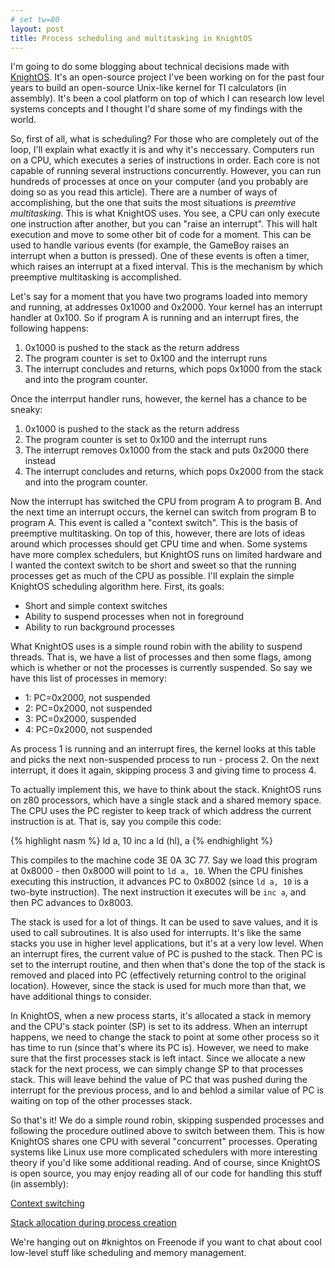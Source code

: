 ```yaml
---
# set tw=80
layout: post
title: Process scheduling and multitasking in KnightOS
---
```


I'm going to do some blogging about technical decisions made with
[KnightOS](http://knightos.org). It's an open-source project I've been working
on for the past four years to build an open-source Unix-like kernel for TI
calculators (in assembly). It's been a cool platform on top of which I can
research low level systems concepts and I thought I'd share some of my findings
with the world.

So, first of all, what is scheduling? For those who are completely out of the
loop, I'll explain what exactly it is and why it's neccessary. Computers run on
a CPU, which executes a series of instructions in order. Each core is not
capable of running several instructions concurrently. However, you can run
hundreds of processes at once on your computer (and you probably are doing so
as you read this article). There are a number of ways of accomplishing, but the
one that suits the most situations is *preemtive multitasking*. This is what
KnightOS uses. You see, a CPU can only execute one instruction after another,
but you can "raise an interrupt". This will halt execution and move to some
other bit of code for a moment. This can be used to handle various events (for
example, the GameBoy raises an interrupt when a button is pressed). One of
these events is often a timer, which raises an interrupt at a fixed interval.
This is the mechanism by which preemptive multitasking is accomplished.

Let's say for a moment that you have two programs loaded into memory and
running, at addresses 0x1000 and 0x2000. Your kernel has an interrupt handler
at 0x100. So if program A is running and an interrupt fires, the following
happens:

1. 0x1000 is pushed to the stack as the return address
2. The program counter is set to 0x100 and the interrupt runs
3. The interrupt concludes and returns, which pops 0x1000 from the stack and
   into the program counter.

Once the interrput handler runs, however, the kernel has a chance to be sneaky:

1. 0x1000 is pushed to the stack as the return address
2. The program counter is set to 0x100 and the interrupt runs
3. The interrupt removes 0x1000 from the stack and puts 0x2000 there instead
3. The interrupt concludes and returns, which pops 0x2000 from the stack and
   into the program counter.

Now the interrupt has switched the CPU from program A to program B. And the
next time an interrupt occurs, the kernel can switch from program B to program
A. This event is called a "context switch".  This is the basis of preemptive
multitasking. On top of this, however, there are lots of ideas around which
processes should get CPU time and when. Some systems have more complex
schedulers, but KnightOS runs on limited hardware and I wanted the context
switch to be short and sweet so that the running processes get as much of the
CPU as possible. I'll explain the simple KnightOS scheduling algorithm here.
First, its goals:

* Short and simple context switches
* Ability to suspend processes when not in foreground
* Ability to run background processes

What KnightOS uses is a simple round robin with the ability to suspend threads.
That is, we have a list of processes and then some flags, among which is
whether or not the processes is currently suspended. So say we have this list
of processes in memory:

* 1: PC=0x2000, not suspended
* 2: PC=0x2000, not suspended
* 3: PC=0x2000, suspended
* 4: PC=0x2000, not suspended

As process 1 is running and an interrupt fires, the kernel looks at this table
and picks the next non-suspended process to run - process 2. On the next
interrupt, it does it again, skipping process 3 and giving time to process 4.

To actually implement this, we have to think about the stack. KnightOS runs on
z80 processors, which have a single stack and a shared memory space. The CPU
uses the PC register to keep track of which address the current instruction is
at. That is, say you compile this code:

{% highlight nasm %}
ld a, 10
inc a
ld (hl), a
{% endhighlight %}

This compiles to the machine code 3E 0A 3C 77. Say we load this program at
0x8000 - then 0x8000 will point to `ld a, 10`. When the CPU finishes executing
this instruction, it advances PC to 0x8002 (since `ld a, 10` is a two-byte
instruction). The next instruction it executes will be `inc a`, and then PC
advances to 0x8003.

The stack is used for a lot of things. It can be used to save values, and it is
used to call subroutines. It is also used for interrupts. It's like the same
stacks you use in higher level applications, but it's at a very low level. When
an interrupt fires, the current value of PC is pushed to the stack. Then PC is
set to the interrupt routine, and then when that's done the top of the stack is
removed and placed into PC (effectively returning control to the original
location). However, since the stack is used for much more than that, we have
additional things to consider.

In KnightOS, when a new process starts, it's allocated a stack in memory and
the CPU's stack pointer (SP) is set to its address. When an interrupt happens,
we need to change the stack to point at some other process so it has time to
run (since that's where its PC is). However, we need to make sure that the
first processes stack is left intact. Since we allocate a new stack for the
next process, we can simply change SP to that processes stack. This will leave
behind the value of PC that was pushed during the interrupt for the previous
process, and lo and behlod a similar value of PC is waiting on top of the other
processes stack.

So that's it! We do a simple round robin, skipping suspended processes and
following the procedure outlined above to switch between them. This is how
KnightOS shares one CPU with several "concurrent" processes. Operating systems
like Linux use more complicated schedulers with more interesting theory if
you'd like some additional reading. And of course, since KnightOS is open
source, you may enjoy reading all of our code for handling this stuff (in
assembly):

[Context switching](https://github.com/KnightOS/kernel/blob/master/src/00/interrupt.asm)

[Stack allocation during process creation](https://github.com/KnightOS/kernel/blob/master/src/00/thread.asm#L72)

We're hanging out on #knightos on Freenode if you want to chat about cool
low-level stuff like scheduling and memory management.
